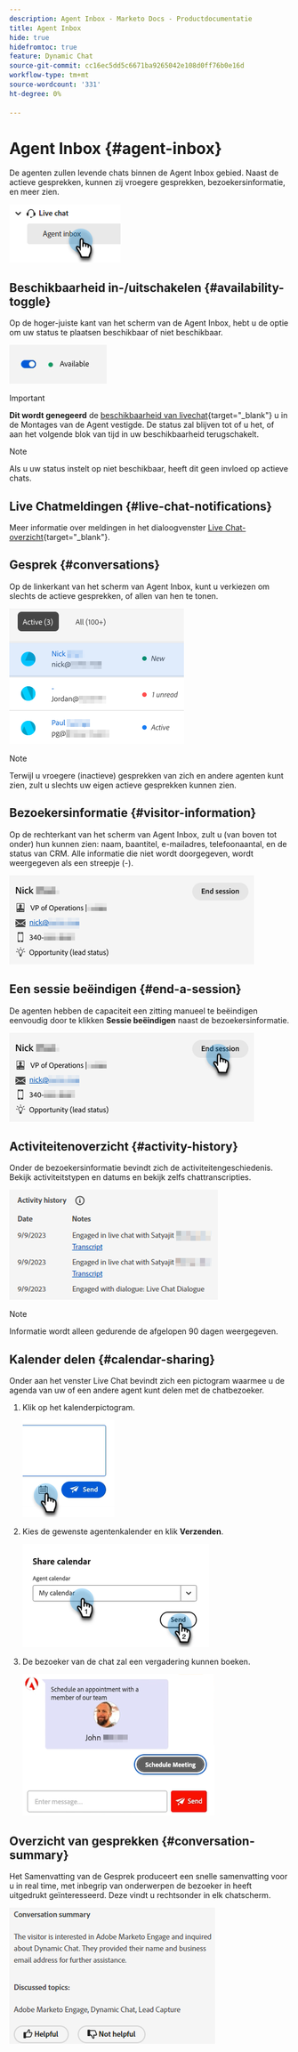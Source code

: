 ```yaml
---
description: Agent Inbox - Marketo Docs - Productdocumentatie
title: Agent Inbox
hide: true
hidefromtoc: true
feature: Dynamic Chat
source-git-commit: cc16ec5dd5c6671ba9265042e108d0ff76b0e16d
workflow-type: tm+mt
source-wordcount: '331'
ht-degree: 0%

---
```


# Agent Inbox {#agent-inbox}

De agenten zullen levende chats binnen de Agent Inbox gebied. Naast de actieve gesprekken, kunnen zij vroegere gesprekken, bezoekersinformatie, en meer zien.

![](assets/agent-inbox-1.png)

## Beschikbaarheid in-/uitschakelen {#availability-toggle}

Op de hoger-juiste kant van het scherm van de Agent Inbox, hebt u de optie om uw status te plaatsen beschikbaar of niet beschikbaar.

![](assets/agent-inbox-2.png)

>[!IMPORTANT]
>
>**Dit wordt genegeerd** de [beschikbaarheid van livechat](/help/marketo/product-docs/demand-generation/dynamic-chat/setup-and-configuration/agent-settings.md#live-chat-availability){target="_blank"} u in de Montages van de Agent vestigde. De status zal blijven tot of u het, of aan het volgende blok van tijd in uw beschikbaarheid terugschakelt.

>[!NOTE]
>
>Als u uw status instelt op niet beschikbaar, heeft dit geen invloed op actieve chats.

## Live Chatmeldingen {#live-chat-notifications}

Meer informatie over meldingen in het dialoogvenster [Live Chat-overzicht](/help/marketo/product-docs/demand-generation/dynamic-chat/live-chat/live-chat-overview.md#live-chat-notifications){target="_blank"}.

## Gesprek {#conversations}

Op de linkerkant van het scherm van Agent Inbox, kunt u verkiezen om slechts de actieve gesprekken, of allen van hen te tonen.

![](assets/agent-inbox-4.png)

>[!NOTE]
>
>Terwijl u vroegere (inactieve) gesprekken van zich en andere agenten kunt zien, zult u slechts uw eigen actieve gesprekken kunnen zien.

## Bezoekersinformatie {#visitor-information}

Op de rechterkant van het scherm van Agent Inbox, zult u (van boven tot onder) hun kunnen zien: naam, baantitel, e-mailadres, telefoonaantal, en de status van CRM. Alle informatie die niet wordt doorgegeven, wordt weergegeven als een streepje (-).

![](assets/agent-inbox-5.png)

## Een sessie beëindigen {#end-a-session}

De agenten hebben de capaciteit een zitting manueel te beëindigen eenvoudig door te klikken **Sessie beëindigen** naast de bezoekersinformatie.

![](assets/agent-inbox-6.png)

## Activiteitenoverzicht {#activity-history}

Onder de bezoekersinformatie bevindt zich de activiteitengeschiedenis. Bekijk activiteitstypen en datums en bekijk zelfs chattranscripties.

![](assets/agent-inbox-7.png)

>[!NOTE]
>
>Informatie wordt alleen gedurende de afgelopen 90 dagen weergegeven.

## Kalender delen {#calendar-sharing}

Onder aan het venster Live Chat bevindt zich een pictogram waarmee u de agenda van uw of een andere agent kunt delen met de chatbezoeker.

1. Klik op het kalenderpictogram.

   ![](assets/agent-inbox-8.png)

1. Kies de gewenste agentenkalender en klik **Verzenden**.

   ![](assets/agent-inbox-9.png)

1. De bezoeker van de chat zal een vergadering kunnen boeken.

   ![](assets/agent-inbox-10.png)

## Overzicht van gesprekken {#conversation-summary}

Het Samenvatting van de Gesprek produceert een snelle samenvatting voor u in real time, met inbegrip van onderwerpen de bezoeker in heeft uitgedrukt geïnteresseerd. Deze vindt u rechtsonder in elk chatscherm.

![](assets/agent-inbox-11.png)
